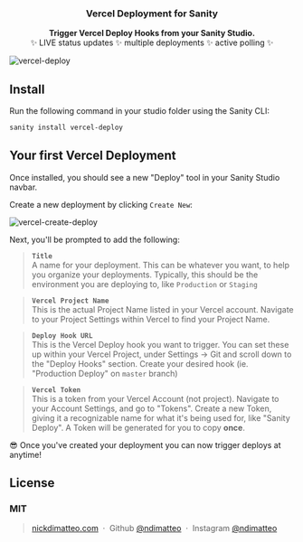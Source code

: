 <h3 align="center">
  Vercel Deployment for Sanity
</h3>
<p align="center">
  <strong>Trigger Vercel Deploy Hooks from your Sanity Studio.</strong><br />
✨ LIVE status updates ✨ multiple deployments ✨ active polling ✨
</p>

![vercel-deploy](https://user-images.githubusercontent.com/737188/101732948-047c0080-3a8c-11eb-9c07-777cfe10fa82.gif)

## Install

Run the following command in your studio folder using the Sanity CLI:

```sh
sanity install vercel-deploy
```

## Your first Vercel Deployment
Once installed, you should see a new "Deploy" tool in your Sanity Studio navbar.

Create a new deployment by clicking `Create New`:

![vercel-create-deploy](https://user-images.githubusercontent.com/737188/101733617-275ae480-3a8d-11eb-9ce7-3e091be62779.png)

Next, you'll be prompted to add the following:

> **`Title`**<br />
> A name for your deployment. This can be whatever you want, to help you organize your deployments. Typically, this should be the environment you are deploying to, like `Production` or `Staging`

> **`Vercel Project Name`**<br />
> This is the actual Project Name listed in your Vercel account. Navigate to your Project Settings within Vercel to find your Project Name.

> **`Deploy Hook URL`**<br />
> This is the Vercel Deploy hook you want to trigger. You can set these up within your Vercel Project, under Settings -> Git and scroll down to the "Deploy Hooks" section. Create your desired hook (ie. "Production Deploy" on `master` branch)

> **`Vercel Token`**<br />
> This is a token from your Vercel Account (not project). Navigate to your Account Settings, and go to "Tokens". Create a new Token, giving it a recognizable name for what it's being used for, like "Sanity Deploy". A Token will be generated for you to copy **once**.

😎 Once you've created your deployment you can now trigger deploys at anytime!

## License

### MIT
> [nickdimatteo.com](https://nickdimatteo.com) &nbsp;&middot;&nbsp;
> Github [@ndimatteo](https://github.com/ndimatteo) &nbsp;&middot;&nbsp;
> Instagram [@ndimatteo](https://instagram.com/ndimatteo)
